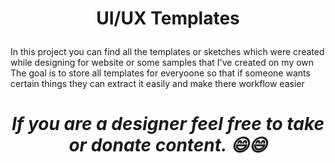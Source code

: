 # <p align = 'center'>UI/UX Templates </p>

<p>
In this project you can find all the templates or sketches which were created while designing for website or some samples that I've created on my own
The goal is to store all templates for everyoone so that if someone wants certain things they can extract it easily and make there workflow easier
</p>

# <p align ='center'>_If you are a designer feel free to take or donate content. 😄😄_</p>
